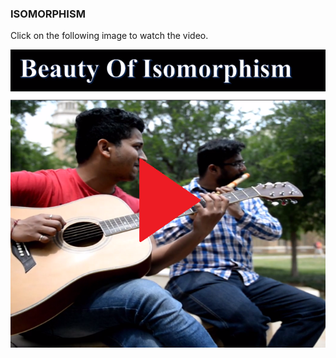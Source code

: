 ### ISOMORPHISM

Click on the following image to watch the video.

[![ScreenShot](https://github.com/RoshanRShetty/Isomorphism---Video-Project/blob/master/snapshot.PNG)](http://www.myweb.ttu.edu/rosshett/ISOMORPHISM_VIDEO.mp4)
